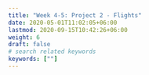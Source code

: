 ```yaml
---
title: "Week 4-5: Project 2 - Flights"
date: 2020-05-01T11:02:05+06:00
lastmod: 2020-09-15T10:42:26+06:00
weight: 6
draft: false
# search related keywords
keywords: [""]
---
```


<!-------------------------------------

{{% notice info %}}
  JSON files are the format of choice for sharing information and data between apps on the internet. When you hear someone explain that you can use an API to get the data, there is usually a JSON file involved. The history of [JSON](https://blog.sqlizer.io/posts/json-history/) is worth reading.  We will have another project analyzing data from JSON files that are missing values. [Are we missing JSON on our flight?](../../projects/project-3/)
{{% /notice %}}


{{% notice note %}}

**Completed Readings:** [P4DS: Chapter 5 Data tranformation](https://byuidatascience.github.io/python4ds/transform.html), [P4DS: Section 7.4 Missing Values](https://byuidatascience.github.io/python4ds/exploratory-data-analysis.html#missing-values-2), [Python Data Science Handbook: Missing Data](https://jakevdp.github.io/PythonDataScienceHandbook/03.04-missing-values.html), [How to Handle Missing Data](https://towardsdatascience.com/how-to-handle-missing-data-8646b18db0d4), and [Wikipedia Missing Data](https://en.wikipedia.org/wiki/Missing_data)


{{% /notice %}}

{{% notice tip %}}
The flights [JSON File](https://github.com/byuidatascience/data4missing/raw/master/data-raw/flights_missing/flights_missing.json)   
 and the [Data Description](https://github.com/byuidatascience/data4missing/blob/master/data.md) 
{{% /notice %}}

### Grand Questions

> 1. __Which airport has the worst delays? How did you choose to define "worst"? As part of your answer include a table that lists the total number of flights, total number of delayed flights, proportion of delayed flights, and average delay time in hours, for each airport.__
>
> 2. __What is the worst month to fly if you want to avoid delays? Include one chart to help support your answer, with the x-axis ordered by month. You also need to explain and justify how you chose to handle the missing `Month` data.__
>
> 3. __According to the BTS website the Weather category only accounts for severe weather delays. Other “mild” weather delays are included as part of the NAS category and the Late-Arriving Aircraft category. Calculate the total number of flights delayed by weather (either severe or mild) using these two rules:__
>
>    1. __30% of all delayed flights in the Late-Arriving category are due to weather.__
>    2. __From April to August, 40% of delayed flights in the NAS category are due to weather. The rest of the months, the proportion rises to 65%.__
>
> 4. __Create a barplot showing the proportion of all flights that are delayed by weather at each airport. What do you learn from this graph (Careful to handle the missing `Late Aircraft` data correctly)?__
>
> 5. __Fix all of the varied `NA` types in the data and save the file back out in the same format that was provided. Provide one example from the file with the new `NA` values shown.__

--------------------------------------------------->
